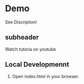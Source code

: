 # Demo

See Discription!

## subheader

Watch tutoria on youtube

## Local Developmennt

1. Open index.html in your browser.
